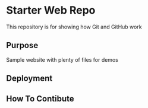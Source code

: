 # Starter Web Repo

This repository is for showing how Git and GitHub work

## Purpose

Sample website with plenty of files for demos

## Deployment

## How To Contibute